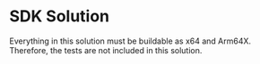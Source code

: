 # SDK Solution

Everything in this solution must be buildable as x64 and Arm64X. Therefore, the tests are not included in this solution.

